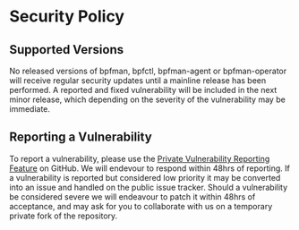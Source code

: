 # Security Policy

## Supported Versions

No released versions of bpfman, bpfctl, bpfman-agent or bpfman-operator will receive regular security updates until a mainline release has been performed.
A reported and fixed vulnerability will be included in the next minor release, which depending on the severity of the vulnerability may be immediate.

## Reporting a Vulnerability

To report a vulnerability, please use the [Private Vulnerability Reporting Feature](https://docs.github.com/en/code-security/security-advisories/guidance-on-reporting-and-writing/privately-reporting-a-security-vulnerability)
on GitHub. We will endevour to respond within 48hrs of reporting.
If a vulnerability is reported but considered low priority it may be converted into an issue and handled on the public issue tracker.
Should a vulnerability be considered severe we will endeavour to patch it within 48hrs of acceptance, and may ask for you to collaborate with us on a temporary private fork of the repository.
